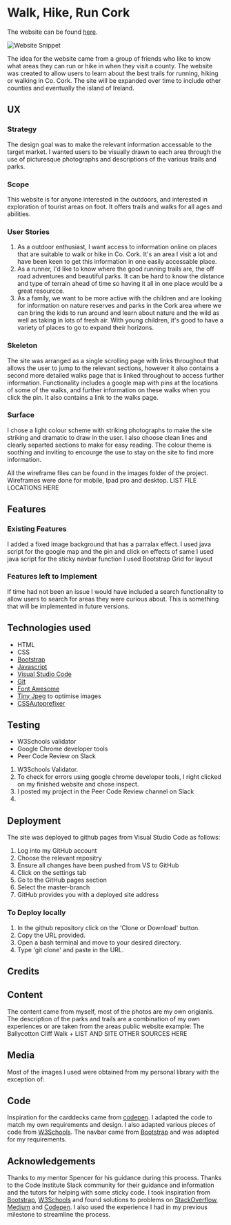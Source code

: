 
# Walk, Hike, Run Cork 


The website can be found [here](https://annemariesheehan.github....).

![Website Snippet](https://github)


The idea for the website came from a group of friends who like to know what areas they can run or hike in when they visit a county. The website was created to allow users to learn about the best trails for running, hiking or walking in Co. Cork. The site will be expanded over time to include other counties and eventually the island of Ireland. 

## UX

### Strategy

The design goal was to make the relevant information accessable to the target market. I wanted users to be visually drawn to each area through the use of picturesque photographs and descriptions of the various trails and parks. 

### Scope
This website is for anyone interested in the outdoors, and interested in exploration of tourist areas on foot. It offers trails and walks for all ages and abilities. 

### User Stories
1. As a outdoor enthusiast, I want access to information online on places that are suitable to walk or hike in Co. Cork. It's an area I visit a lot and have been keen to get this information in one easily accessable place. 
2. As a runner, I'd like to know where the good running trails are, the off road adventures and beautiful parks. It can be hard to know the distance and type of terrain ahead of time so having it all in one place would be a great resourcce. 
3. As a family, we want to be more active with the children and are looking for information on nature reserves and parks in the Cork area where we can bring the kids to run around and learn about nature and the wild as well as taking in lots of fresh air. With young children, it's good to have a variety of places to go to expand their horizons. 

### Skeleton

The site was arranged as a single scrolling page with links throughout that allows the user to jump to the relevant sections, however it also contains a second more detailed walks page that is linked throughout to access further information. Functionality includes a google map with pins at the locations of some of the walks, and further information on these walks when you click the pin. It also contains a link to the walks page. 


### Surface
I chose a light colour scheme with striking photographs to make the site striking and dramatic to draw in the user. I also choose clean lines and clearly separted sections to make for easy reading. The colour theme is soothing and inviting to encourge the use to stay on the site to find more information. 

All the wireframe files can be found in the images folder of the project. Wireframes were done for mobile, Ipad pro and desktop. LIST FILE LOCATIONS HERE

## Features

### Existing Features
I added a fixed image background that has a parralax effect. 
I used java script for the google map and the pin and click on effects of same 
I used java script for the sticky navbar function
I used Bootstrap Grid for layout


### Features left to Implement
If time had not been an issue I would have included a search functionality to allow users to search for areas they were curious about. This is something that will be implemented in future versions. 

## Technologies used

- HTML
- CSS
- [Bootstrap](https://getbootstrap.com/)
- [Javascript](https://www.javascript.com/)
- [Visual Studio Code](https://code.visualstudio.com/)
- [Git](https://git-scm.com/)
- [Font Awesome](https://fontawesome.com/) 
- [Tiny Jpeg](www.tinyjpeg.com) to optimise images 
- [CSSAutoprefixer](https://autoprefixer.github.io/)


## Testing

- W3Schools validator
- Google Chrome developer tools
- Peer Code Review on Slack

1. W3Schools Validator. 
1. To check for errors using google chrome developer tools, I right clicked on my finished website and chose inspect. 
1. I posted my project in the Peer Code Review channel on Slack 
1. 

## Deployment 
 The site was deployed to github pages from Visual Studio Code as follows:
 1. Log into my GitHub account
 2. Choose the relevant repositry
 3. Ensure all changes have been pushed from VS to GitHub
 4. Click on the settings tab
 5. Go to the GitHub pages section
 6. Select the master-branch 
 7. GitHub provides you with a deployed site address

### To Deploy locally

1. In the github repository click on the 'Clone or Download' button. 
2. Copy the URL provided. 
3. Open a bash terminal and move to your desired directory. 
4. Type 'git clone' and paste in the URL.

## Credits

## Content 
The content came from myself, most of the photos are my own origianls. The description of the parks and trails are a combination of my own experiences or are taken from the areas public website example: The Ballycotton Cliff Walk + LIST AND SITE OTHER SOURCES HERE 



## Media
Most of the images I used were obtained from my personal library with the exception of: 

## Code
Inspiration for the carddecks came from [codepen](https://www.getbootstrap.com/). I adapted the code to match my own requirements and design. I also adapted various pieces of code from [W3Schools](https://www.w3schools.com/). The navbar came from [Bootstrap](https://getbootstap.com/) and was adapted for my requirements. 

## Acknowledgements 

Thanks to my mentor Spencer for his guidance during this process. Thanks to the Code Institute Slack community for their guidance and information and the tutors for helping with some sticky code. I took inspiration from [Bootstrap](https://getbootstap.com/), [W3Schools](https://www.w3schools.com/) and found solutions to problems on [StackOverflow](https://stackoverflow.com/), [Medium](https://www.medium.com/) and [Codepen](https://www.codepen.io/). I also used the experience I had in my previous milestone to streamline the process. 